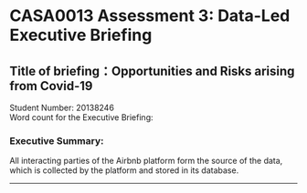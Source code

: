# CASA0013 Assessment 3: Data-Led Executive Briefing
## Title of briefing：Opportunities and Risks arising from Covid-19
Student Number: 20138246 <br />
Word count for the Executive Briefing:

### Executive Summary:

All interacting parties of the Airbnb platform form the source of the data, which is collected by the platform and stored in its database.

---
